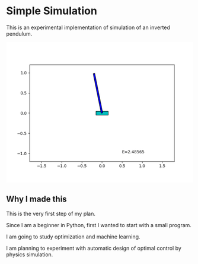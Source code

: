 ﻿# Simple Simulation

This is an experimental implementation of simulation of an inverted pendulum.

![sample_output.gif](sample_output.gif)

## Why I made this

This is the very first step of my plan.

Since I am a beginner in Python, first I wanted to start with a small program.

I am going to study optimization and machine learning.

I am planning to experiment with automatic design of optimal control by physics simulation.
